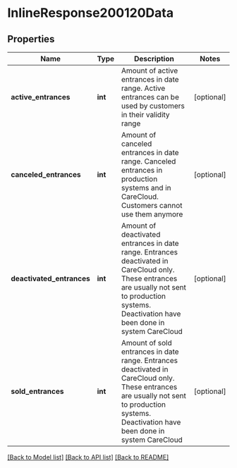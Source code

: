 # InlineResponse200120Data

## Properties
Name | Type | Description | Notes
------------ | ------------- | ------------- | -------------
**active_entrances** | **int** | Amount of active entrances in date range. Active entrances can be used by customers in their validity range | [optional] 
**canceled_entrances** | **int** | Amount of canceled entrances in date range. Canceled entrances in production systems and in CareCloud. Customers cannot use them anymore | [optional] 
**deactivated_entrances** | **int** | Amount of deactivated entrances in date range. Entrances deactivated in CareCloud only. These entrances are usually not sent to production systems. Deactivation have been done in system CareCloud | [optional] 
**sold_entrances** | **int** | Amount of sold entrances in date range. Entrances deactivated in CareCloud only. These entrances are usually not sent to production systems. Deactivation have been done in system CareCloud | [optional] 

[[Back to Model list]](../../README.md#documentation-for-models) [[Back to API list]](../../README.md#documentation-for-api-endpoints) [[Back to README]](../../README.md)

